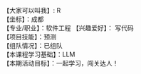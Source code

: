 【大家可以叫我】: R         
【坐标】：成都           
【专业/职业】：软件工程
【兴趣爱好】： 写代码            
【项目技能】：预测            
【组队情况】：已组队          
【本课程学习基础】：LLM         
【本期活动目标】：一起学习，闯关达人！          